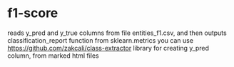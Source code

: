 # f1-score

reads y_pred and y_true columns from file entities_f1.csv, and then outputs classification_report function from sklearn.metrics
you can use https://github.com/zakcali/class-extractor library for creating y_pred column, from marked html files
